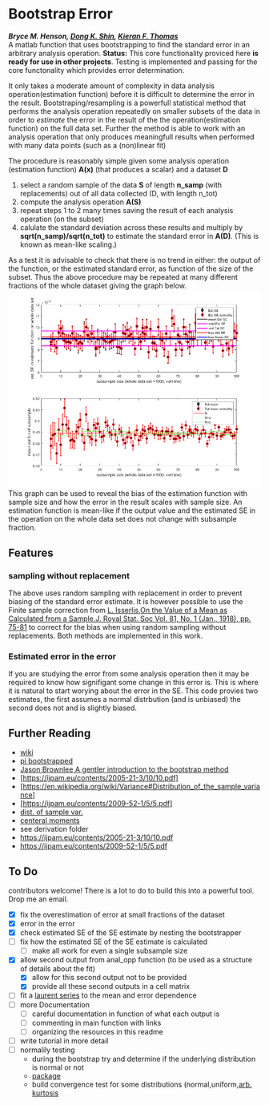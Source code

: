 # Bootstrap Error
***Bryce M. Henson, [Dong K. Shin](https://github.com/spicydonkey), [Kieran F. Thomas](https://github.com/KF-Thomas)***   
A matlab function that uses bootstrapping to find the standard error in an arbitrary analysis operation.
**Status:** This core functionality proviced here  **is ready for use in other projects**. Testing is implemented and passing for the core functonality which provides error determination.

It only takes a moderate amount of complexity in data analysis operation(estimation function) before it is difficult to determine the error in the result. Bootstraping/resampling is a powerfull statistical method that performs the analysis operation repeatedly on smaller subsets of the data in order to *estimate* the error in the result of the the operation(estimation function) on the full data set. Further the method is able to work with an analysis operation that only produces meaningfull results when performed with many data points (such as a (non)linear fit)

The procedure is reasonably simple given some analysis operation (estimation function) **A(x)** (that produces a scalar) and a dataset **D**
1. select a random sample of the data **S** of length **n_samp** (with replacements) out of all data collected (D, with length n_tot)
2. compute the analysis operation **A(S)**
3. repeat steps 1 to 2 many times saving the result of each analysis operation (on the subset)
4. calulate the standard deviation across these results and multiply by **sqrt(n_samp)/sqrt(n_tot)** to estimate the standard error in **A(D)**. (This is known as mean-like scaling.)



As a test it is advisable to check that there is no trend in either: the output of the function, or the estimated standard error, as function of the size of the subset. Thus the above procedure may be repeated at many different fractions of the whole dataset giving the graph below. 
![fig1](/fig1.png)
This graph can be used to reveal the bias of the estimation function with sample size and how the error in the result scales with sample size. An estimation function is mean-like if the output value and the estimated SE in the operation on the whole data set does not change with subsample fraction.


## Features
### sampling without replacement
The above uses random sampling with replacement in order to prevent biasing of the standard error estimate. It is however possible to use the Finite sample correction from [L. Isserlis,On the Value of a Mean as Calculated from a Sample,J. Royal Stat. Soc
Vol. 81, No. 1 (Jan., 1918), pp. 75-81](http://doi.org/10.2307/2340569) to correct for the bias when using random sampling without replacements. Both methods are implemented in this work.
### Estimated error in the error
If you are studying the error from some analysis operation then it may be required to know how signifigant some change in this error is. This is where it is natural to start worying about the error in the SE. This code provies two estimates, the first assumes a normal distrbution (and is unbiased) the second does not and is slightly biased.



## Further Reading
- [wiki](https://en.wikipedia.org/wiki/Bootstrapping_(statistics))
- [pi bootstrapped](https://pypi.org/project/bootstrapped/)
- [Jason Brownlee,A gentler introduction to the bootstrap method](https://machinelearningmastery.com/a-gentle-introduction-to-the-bootstrap-method/)
- [https://ijpam.eu/contents/2005-21-3/10/10.pdf]
- [https://en.wikipedia.org/wiki/Variance#Distribution_of_the_sample_variance]
- [https://ijpam.eu/contents/2009-52-1/5/5.pdf]
- [dist. of sample var.](https://en.wikipedia.org/wiki/Variance#Distribution_of_the_sample_variance) 
- [centeral moments](https://en.wikipedia.org/wiki/Central_moment)
- see derivation folder
- https://ijpam.eu/contents/2005-21-3/10/10.pdf
- https://ijpam.eu/contents/2009-52-1/5/5.pdf

## To Do
contributors welcome! There is a lot to do to build this into a powerful tool. Drop me an email. 

- [x] fix the overestimation of error at small fractions of the dataset
- [x] error in the error
- [x] check estimated SE of the SE estimate by nesting the bootstrapper
- [ ] fix how the estimated SE of the SE estimate is calculated
  - [ ] make all work for even a single subsample size
- [x] allow second output from anal_opp function (to be used as a structure of details about the fit)
  - [x] allow for this second output not to be provided
  - [x] provide all these second outputs in a cell matrix
- [ ] fit a [laurent series](https://en.wikipedia.org/wiki/Laurent_series) to the mean and error dependence
- [ ] more Documentation
  - [ ] careful documentation in function of what each output is
  - [ ] commenting in main function with links
  - [ ] organizing the resources in this readme
- [ ] write tutorial in more detail
- [ ] normalily testing
  - during the bootstrap try and determine if the underlying distribution is normal or not
  - [package](https://au.mathworks.com/matlabcentral/fileexchange/60147-normality-test-package)
  - build convergence test for some distributions (normal,uniform,[arb. kurtosis](https://en.wikipedia.org/wiki/Kurtosis#The_Pearson_type_VII_family)



